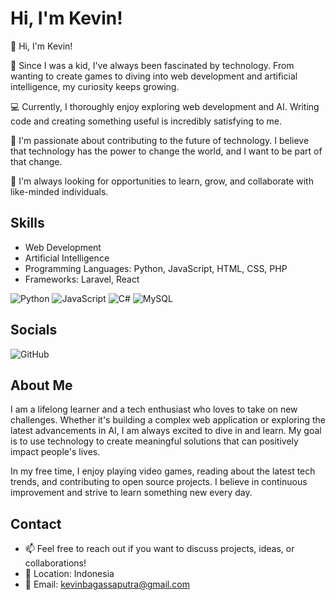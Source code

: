 # Hi, I'm Kevin!

<p align="left">👋 Hi, I'm Kevin!</p>

<p align="left">🌟 Since I was a kid, I've always been fascinated by technology. From wanting to create games to diving into web development and artificial intelligence, my curiosity keeps growing.</p>

<p align="left">💻 Currently, I thoroughly enjoy exploring web development and AI. Writing code and creating something useful is incredibly satisfying to me.</p>

<p align="left">🚀 I'm passionate about contributing to the future of technology. I believe that technology has the power to change the world, and I want to be part of that change.</p>

<p align="left">🌱 I'm always looking for opportunities to learn, grow, and collaborate with like-minded individuals.</p>

## Skills
- Web Development
- Artificial Intelligence
- Programming Languages: Python, JavaScript, HTML, CSS, PHP
- Frameworks: Laravel, React

![Python](https://raw.githubusercontent.com/danielcranney/readme-generator/main/public/icons/skills/python-colored.svg) ![JavaScript](https://raw.githubusercontent.com/danielcranney/readme-generator/main/public/icons/skills/javascript-colored.svg) ![C#](https://raw.githubusercontent.com/danielcranney/readme-generator/main/public/icons/skills/c%23-colored.svg) ![MySQL](https://raw.githubusercontent.com/danielcranney/readme-generator/main/public/icons/skills/mysql-colored.svg)

## Socials
![GitHub](https://raw.githubusercontent.com/danielcranney/readme-generator/main/public/icons/socials/github-dark.svg)

## About Me
<p align="left">I am a lifelong learner and a tech enthusiast who loves to take on new challenges. Whether it's building a complex web application or exploring the latest advancements in AI, I am always excited to dive in and learn. My goal is to use technology to create meaningful solutions that can positively impact people's lives.</p>

<p align="left">In my free time, I enjoy playing video games, reading about the latest tech trends, and contributing to open source projects. I believe in continuous improvement and strive to learn something new every day.</p>

## Contact
- 📫 Feel free to reach out if you want to discuss projects, ideas, or collaborations!
- 📍 Location: Indonesia
- 📧 Email: [kevinbagassaputra@gmail.com](mailto:kevinbagassaputra@gmail.com)
